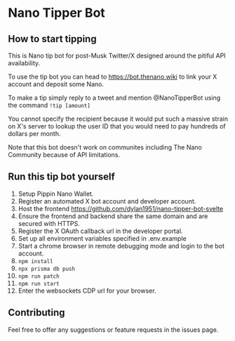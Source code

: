 # Nano Tipper Bot

## How to start tipping

This is Nano tip bot for post-Musk Twitter/X designed around the pitiful API availability.

To use the tip bot you can head to https://bot.thenano.wiki to link your X account and deposit some Nano.

To make a tip simply reply to a tweet and mention @NanoTipperBot using the command `!tip [amount]`

You cannot specify the recipient because it would put such a massive strain on X's server to lookup the user ID that you would need to pay hundreds of dollars per month.

Note that this bot doesn't work on communites including The Nano Community because of API limitations.

## Run this tip bot yourself

1. Setup Pippin Nano Wallet.
2. Register an automated X bot account and developer account.
3. Host the frontend https://github.com/dylan1951/nano-tipper-bot-svelte
4. Ensure the frontend and backend share the same domain and are secured with HTTPS.
5. Register the X OAuth callback url in the developer portal.
6. Set up all environment variables specified in .env.example 
7. Start a chrome browser in remote debugging mode and login to the bot account.
8. `npm install`
9. `npx prisma db push`
10. `npm run patch`
11. `npm run start`
12. Enter the websockets CDP url for your browser.

## Contributing

Feel free to offer any suggestions or feature requests in the issues page.
